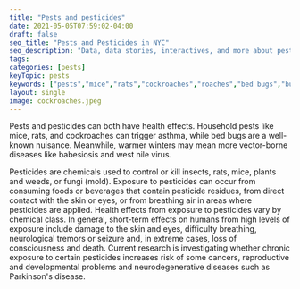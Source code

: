 ```yaml
---
title: "Pests and pesticides"
date: 2021-05-05T07:59:02-04:00
draft: false
seo_title: "Pests and Pesticides in NYC"
seo_description: "Data, data stories, interactives, and more about pests, pesticides, and health in NYC."
tags: 
categories: [pests]
keyTopic: pests
keywords: ["pests","mice","rats","cockroaches","roaches","bed bugs","bugs","extermination","ticks","lyme disease","pesticides"]
layout: single
image: cockroaches.jpeg
---
```


Pests and pesticides can both have health effects. Household pests like mice, rats, and cockroaches can trigger asthma, while bed bugs are a well-known nuisance. Meanwhile, warmer winters may mean more vector-borne diseases like babesiosis and west nile virus.

Pesticides are chemicals used to control or kill insects, rats, mice, plants and weeds, or fungi (mold). Exposure to pesticides can occur from consuming foods or beverages that contain pesticide residues, from direct contact with the skin or eyes, or from breathing air in areas where pesticides are applied. Health effects from exposure to pesticides vary by chemical class. In general, short-term effects on humans from high levels of exposure include damage to the skin and eyes, difficulty breathing, neurological tremors or seizure and, in extreme cases, loss of consciousness and death. Current research is investigating whether chronic exposure to certain pesticides increases risk of some cancers, reproductive and developmental problems and neurodegenerative diseases such as Parkinson's disease.

